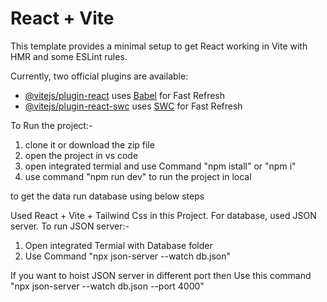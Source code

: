 # React + Vite

This template provides a minimal setup to get React working in Vite with HMR and some ESLint rules.

Currently, two official plugins are available:

- [@vitejs/plugin-react](https://github.com/vitejs/vite-plugin-react/blob/main/packages/plugin-react/README.md) uses [Babel](https://babeljs.io/) for Fast Refresh
- [@vitejs/plugin-react-swc](https://github.com/vitejs/vite-plugin-react-swc) uses [SWC](https://swc.rs/) for Fast Refresh

To Run the project:-
1) clone it or download the zip file
2) open the project in vs code
3) open integrated termial and use Command "npm istall" or "npm i"
4) use command "npm run dev" to run the project in local

to get the data run database using below steps

Used React + Vite + Tailwind Css in this Project.
For database, used JSON server.
To run JSON server:-
1) Open integrated Termial with Database folder 
2) Use Command "npx json-server --watch db.json"

If you want to hoist JSON server in different port then
Use this command "npx json-server --watch db.json --port 4000"
